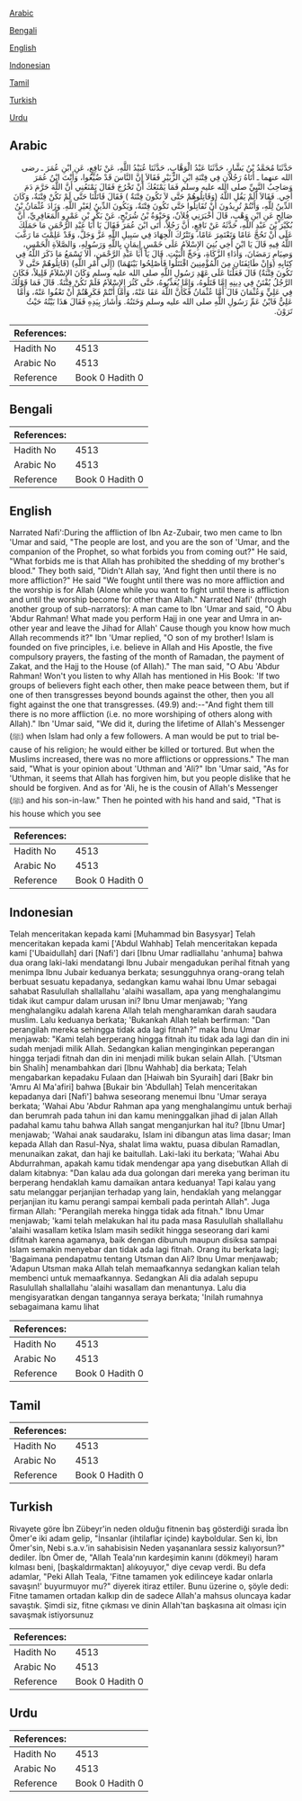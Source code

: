 [Arabic](#arabic)

[Bengali](#bengali)

[English](#english)

[Indonesian](#indonesian)

[Tamil](#tamil)

[Turkish](#turkish)

[Urdu](#urdu)

## Arabic


<div dir="rtl" lang="ar" style={{fontSize:'larger',backgroundColor:'#f8f9fa',padding:20}}>
حَدَّثَنَا مُحَمَّدُ بْنُ بَشَّارٍ، حَدَّثَنَا عَبْدُ الْوَهَّابِ، حَدَّثَنَا عُبَيْدُ اللَّهِ، عَنْ نَافِعٍ، عَنِ ابْنِ عُمَرَ ـ رضى الله عنهما ـ أَتَاهُ رَجُلاَنِ فِي فِتْنَةِ ابْنِ الزُّبَيْرِ فَقَالاَ إِنَّ النَّاسَ قَدْ ضُيِّعُوا، وَأَنْتَ ابْنُ عُمَرَ وَصَاحِبُ النَّبِيِّ صلى الله عليه وسلم فَمَا يَمْنَعُكَ أَنْ تَخْرُجَ فَقَالَ يَمْنَعُنِي أَنَّ اللَّهَ حَرَّمَ دَمَ أَخِي‏.‏ فَقَالاَ أَلَمْ يَقُلِ اللَّهُ ‏(‏وَقَاتِلُوهُمْ حَتَّى لاَ تَكُونَ فِتْنَةٌ ‏)‏ فَقَالَ قَاتَلْنَا حَتَّى لَمْ تَكُنْ فِتْنَةٌ، وَكَانَ الدِّينُ لِلَّهِ، وَأَنْتُمْ تُرِيدُونَ أَنْ تُقَاتِلُوا حَتَّى تَكُونَ فِتْنَةٌ، وَيَكُونَ الدِّينُ لِغَيْرِ اللَّهِ‏.‏ وَزَادَ عُثْمَانُ بْنُ صَالِحٍ عَنِ ابْنِ وَهْبٍ، قَالَ أَخْبَرَنِي فُلاَنٌ، وَحَيْوَةُ بْنُ شُرَيْحٍ، عَنْ بَكْرِ بْنِ عَمْرٍو الْمَعَافِرِيِّ، أَنَّ بُكَيْرَ بْنَ عَبْدِ اللَّهِ، حَدَّثَهُ عَنْ نَافِعٍ، أَنَّ رَجُلاً، أَتَى ابْنَ عُمَرَ فَقَالَ يَا أَبَا عَبْدِ الرَّحْمَنِ مَا حَمَلَكَ عَلَى أَنْ تَحُجَّ عَامًا وَتَعْتَمِرَ عَامًا، وَتَتْرُكَ الْجِهَادَ فِي سَبِيلِ اللَّهِ عَزَّ وَجَلَّ، وَقَدْ عَلِمْتَ مَا رَغَّبَ اللَّهُ فِيهِ قَالَ يَا ابْنَ أَخِي بُنِيَ الإِسْلاَمُ عَلَى خَمْسٍ إِيمَانٍ بِاللَّهِ وَرَسُولِهِ، وَالصَّلاَةِ الْخَمْسِ، وَصِيَامِ رَمَضَانَ، وَأَدَاءِ الزَّكَاةِ، وَحَجِّ الْبَيْتِ‏.‏ قَالَ يَا أَبَا عَبْدِ الرَّحْمَنِ، أَلاَ تَسْمَعُ مَا ذَكَرَ اللَّهُ فِي كِتَابِهِ ‏(‏وَإِنْ طَائِفَتَانِ مِنَ الْمُؤْمِنِينَ اقْتَتَلُوا فَأَصْلِحُوا بَيْنَهُمَا‏)‏ ‏(‏إِلَى أَمْرِ اللَّهِ‏)‏ ‏(‏قَاتِلُوهُمْ حَتَّى لاَ تَكُونَ فِتْنَةٌ‏)‏ قَالَ فَعَلْنَا عَلَى عَهْدِ رَسُولِ اللَّهِ صلى الله عليه وسلم وَكَانَ الإِسْلاَمُ قَلِيلاً، فَكَانَ الرَّجُلُ يُفْتَنُ فِي دِينِهِ إِمَّا قَتَلُوهُ، وَإِمَّا يُعَذِّبُوهُ، حَتَّى كَثُرَ الإِسْلاَمُ فَلَمْ تَكُنْ فِتْنَةٌ‏.‏ قَالَ فَمَا قَوْلُكَ فِي عَلِيٍّ وَعُثْمَانَ قَالَ أَمَّا عُثْمَانُ فَكَأَنَّ اللَّهَ عَفَا عَنْهُ، وَأَمَّا أَنْتُمْ فَكَرِهْتُمْ أَنْ تَعْفُوا عَنْهُ، وَأَمَّا عَلِيٌّ فَابْنُ عَمِّ رَسُولِ اللَّهِ صلى الله عليه وسلم وَخَتَنُهُ‏.‏ وَأَشَارَ بِيَدِهِ فَقَالَ هَذَا بَيْتُهُ حَيْثُ تَرَوْنَ‏.‏
</div>
<div style={{backgroundColor:'#f8f9fa',padding:20, marginBottom: 10}}><table> <thead> <tr> <th>References:</th> <th></th> </tr> </thead> <tbody><tr><td>Hadith No</td><td>4513</td></tr><tr><td>Arabic No</td><td>4513</td></tr><tr><td>Reference</td><td>Book 0 Hadith 0</td></tr></tbody></table></div>

## Bengali


<div dir="ltr" lang="bn" style={{fontSize:'larger',backgroundColor:'#f8f9fa',padding:20}}>

</div>
<div style={{backgroundColor:'#f8f9fa',padding:20, marginBottom: 10}}><table> <thead> <tr> <th>References:</th> <th></th> </tr> </thead> <tbody><tr><td>Hadith No</td><td>4513</td></tr><tr><td>Arabic No</td><td>4513</td></tr><tr><td>Reference</td><td>Book 0 Hadith 0</td></tr></tbody></table></div>

## English


<div dir="ltr" lang="en" style={{fontSize:'larger',backgroundColor:'#f8f9fa',padding:20}}>
Narrated Nafi':During the affliction of Ibn Az-Zubair, two men came to Ibn 'Umar and said, "The people are lost, and you are the son of 'Umar, and the companion of the Prophet, so what forbids you from coming out?" He said, "What forbids me is that Allah has prohibited the shedding of my brother's blood." They both said, "Didn't Allah say, 'And fight then until there is no more affliction?" He said "We fought until there was no more affliction and the worship is for Allah (Alone while you want to fight until there is affliction and until the worship become for other than Allah." Narrated Nafi' (through another group of sub-narrators): A man came to Ibn 'Umar and said, "O Abu 'Abdur Rahman! What made you perform Hajj in one year and Umra in another year and leave the Jihad for Allah' Cause though you know how much Allah recommends it?" Ibn 'Umar replied, "O son of my brother! Islam is founded on five principles, i.e. believe in Allah and His Apostle, the five compulsory prayers, the fasting of the month of Ramadan, the payment of Zakat, and the Hajj to the House (of Allah)." The man said, "O Abu 'Abdur Rahman! Won't you listen to why Allah has mentioned in His Book: 'If two groups of believers fight each other, then make peace between them, but if one of then transgresses beyond bounds against the other, then you all fight against the one that transgresses. (49.9) and:--"And fight them till there is no more affliction (i.e. no more worshiping of others along with Allah)." Ibn 'Umar said, "We did it, during the lifetime of Allah's Messenger (ﷺ) when Islam had only a few followers. A man would be put to trial because of his religion; he would either be killed or tortured. But when the Muslims increased, there was no more afflictions or oppressions." The man said, "What is your opinion about 'Uthman and 'Ali?" Ibn 'Umar said, "As for 'Uthman, it seems that Allah has forgiven him, but you people dislike that he should be forgiven. And as for 'Ali, he is the cousin of Allah's Messenger (ﷺ) and his son-in-law." Then he pointed with his hand and said, "That is his house which you see
</div>
<div style={{backgroundColor:'#f8f9fa',padding:20, marginBottom: 10}}><table> <thead> <tr> <th>References:</th> <th></th> </tr> </thead> <tbody><tr><td>Hadith No</td><td>4513</td></tr><tr><td>Arabic No</td><td>4513</td></tr><tr><td>Reference</td><td>Book 0 Hadith 0</td></tr></tbody></table></div>

## Indonesian


<div dir="ltr" lang="id" style={{fontSize:'larger',backgroundColor:'#f8f9fa',padding:20}}>
Telah menceritakan kepada kami [Muhammad bin Basysyar] Telah menceritakan kepada kami ['Abdul Wahhab] Telah menceritakan kepada kami ['Ubaidullah] dari [Nafi'] dari [Ibnu Umar radliallahu 'anhuma] bahwa dua orang laki-laki mendatangi Ibnu Jubair mengadukan perihal fitnah yang menimpa Ibnu Jubair keduanya berkata; sesungguhnya orang-orang telah berbuat sesuatu kepadanya, sedangkan kamu wahai Ibnu Umar sebagai sahabat Rasulullah shallallahu 'alaihi wasallam, apa yang menghalangimu tidak ikut campur dalam urusan ini? Ibnu Umar menjawab; 'Yang menghalangiku adalah karena Allah telah mengharamkan darah saudara muslim. Lalu keduanya berkata; 'Bukankah Allah telah berfirman: "Dan perangilah mereka sehingga tidak ada lagi fitnah?" maka Ibnu Umar menjawab: "Kami telah berperang hingga fitnah itu tidak ada lagi dan din ini sudah menjadi milik Allah. Sedangkan kalian menginginkan peperangan hingga terjadi fitnah dan din ini menjadi milik bukan selain Allah. ['Utsman bin Shalih] menambahkan dari [Ibnu Wahhab] dia berkata; Telah mengabarkan kepadaku Fulaan dan [Haiwah bin Syuraih] dari [Bakr bin 'Amru Al Ma'afiri] bahwa [Bukair bin 'Abdullah] Telah menceritakan kepadanya dari [Nafi'] bahwa seseorang menemui Ibnu 'Umar seraya berkata; 'Wahai Abu 'Abdur Rahman apa yang menghalangimu untuk berhaji dan berumrah pada tahun ini dan kamu meninggalkan jihad di jalan Allah padahal kamu tahu bahwa Allah sangat menganjurkan hal itu? [Ibnu Umar] menjawab; 'Wahai anak saudaraku, Islam ini dibangun atas lima dasar; Iman kepada Allah dan Rasul-Nya, shalat lima waktu, puasa dibulan Ramadlan, menunaikan zakat, dan haji ke baitullah. Laki-laki itu berkata; 'Wahai Abu Abdurrahman, apakah kamu tidak mendengar apa yang disebutkan Allah di dalam kitabnya: "Dan kalau ada dua golongan dari mereka yang beriman itu berperang hendaklah kamu damaikan antara keduanya! Tapi kalau yang satu melanggar perjanjian terhadap yang lain, hendaklah yang melanggar perjanjian itu kamu perangi sampai kembali pada perintah Allah". Juga firman Allah: "Perangilah mereka hingga tidak ada fitnah." Ibnu Umar menjawab; 'kami telah melakukan hal itu pada masa Rasulullah shallallahu 'alaihi wasallam ketika Islam masih sedikit hingga seseorang dari kami difitnah karena agamanya, baik dengan dibunuh maupun disiksa sampai Islam semakin menyebar dan tidak ada lagi fitnah. Orang itu berkata lagi; 'Bagaimana pendapatmu tentang Utsman dan Ali? Ibnu Umar menjawab; 'Adapun Utsman maka Allah telah memaafkannya sedangkan kalian telah membenci untuk memaafkannya. Sedangkan Ali dia adalah sepupu Rasulullah shallallahu 'alaihi wasallam dan menantunya. Lalu dia mengisyaratkan dengan tangannya seraya berkata; 'Inilah rumahnya sebagaimana kamu lihat
</div>
<div style={{backgroundColor:'#f8f9fa',padding:20, marginBottom: 10}}><table> <thead> <tr> <th>References:</th> <th></th> </tr> </thead> <tbody><tr><td>Hadith No</td><td>4513</td></tr><tr><td>Arabic No</td><td>4513</td></tr><tr><td>Reference</td><td>Book 0 Hadith 0</td></tr></tbody></table></div>

## Tamil


<div dir="ltr" lang="ta" style={{fontSize:'larger',backgroundColor:'#f8f9fa',padding:20}}>

</div>
<div style={{backgroundColor:'#f8f9fa',padding:20, marginBottom: 10}}><table> <thead> <tr> <th>References:</th> <th></th> </tr> </thead> <tbody><tr><td>Hadith No</td><td>4513</td></tr><tr><td>Arabic No</td><td>4513</td></tr><tr><td>Reference</td><td>Book 0 Hadith 0</td></tr></tbody></table></div>

## Turkish


<div dir="ltr" lang="tr" style={{fontSize:'larger',backgroundColor:'#f8f9fa',padding:20}}>
Rivayete göre İbn Zübeyr'in neden olduğu fitnenin baş gösterdiği sırada İbn Ömer'e iki adam gelip, "İnsanlar (ihtilaflar içinde) kayboldular. Sen ki, İbn Ömer'sin, Nebi s.a.v.’in sahabisisin Neden yaşananlara sessiz kalıyorsun?" dediler. İbn Ömer de, "Allah Teala'nın kardeşimin kanını (dökmeyi) haram kılması beni, [başkaldırmaktan] alıkoyuyor," diye cevap verdi. Bu defa adamlar, "Peki Allah Teala, 'Fitne tamamen yok edilinceye kadar onlarla savaşın!' buyurmuyor mu?" diyerek itiraz ettiler. Bunu üzerine o, şöyle dedi: Fitne tamamen ortadan kalkıp din de sadece Allah'a mahsus oluncaya kadar savaştık. Şimdi siz, fitne çıkması ve dinin Allah'tan başkasına ait olması için savaşmak istiyorsunuz
</div>
<div style={{backgroundColor:'#f8f9fa',padding:20, marginBottom: 10}}><table> <thead> <tr> <th>References:</th> <th></th> </tr> </thead> <tbody><tr><td>Hadith No</td><td>4513</td></tr><tr><td>Arabic No</td><td>4513</td></tr><tr><td>Reference</td><td>Book 0 Hadith 0</td></tr></tbody></table></div>

## Urdu


<div dir="rtl" lang="ur" style={{fontSize:'larger',backgroundColor:'#f8f9fa',padding:20}}>

</div>
<div style={{backgroundColor:'#f8f9fa',padding:20, marginBottom: 10}}><table> <thead> <tr> <th>References:</th> <th></th> </tr> </thead> <tbody><tr><td>Hadith No</td><td>4513</td></tr><tr><td>Arabic No</td><td>4513</td></tr><tr><td>Reference</td><td>Book 0 Hadith 0</td></tr></tbody></table></div>